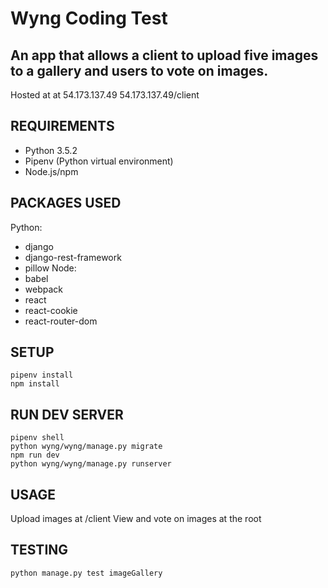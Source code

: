 # Wyng Coding Test

## An app that allows a client to upload five images to a gallery and users to vote on images.

Hosted at at 54.173.137.49
54.173.137.49/client

## REQUIREMENTS
* Python 3.5.2
* Pipenv (Python virtual environment)
* Node.js/npm
## PACKAGES USED
Python:
* django
* django-rest-framework
* pillow
Node:
* babel
* webpack
* react
* react-cookie
* react-router-dom
## SETUP

```
pipenv install
npm install
```

## RUN DEV SERVER
```
pipenv shell
python wyng/wyng/manage.py migrate
npm run dev
python wyng/wyng/manage.py runserver
```

## USAGE

Upload images at /client
View and vote on images at the root

## TESTING

```
python manage.py test imageGallery
```
